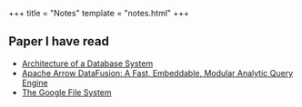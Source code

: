 +++
title = "Notes"
template = "notes.html"
+++

## Paper I have read
- [Architecture of a Database System](https://db.cs.berkeley.edu/papers/fntdb07-architecture.pdf)
- [Apache Arrow DataFusion: A Fast, Embeddable, Modular Analytic Query Engine](https://github.com/apache/datafusion/files/15149988/DataFusion_Query_Engine___SIGMOD_2024-FINAL-mk4.pdf)
- [The Google File System](https://static.googleusercontent.com/media/research.google.com/zh-CN//archive/gfs-sosp2003.pdf)